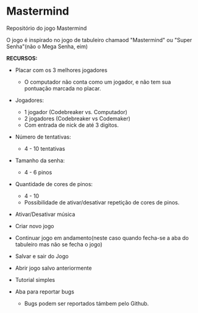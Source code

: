 # Mastermind
Repositório do jogo Mastermind

O jogo é inspirado no jogo de tabuleiro chamaod "Mastermind" ou "Super Senha"(não o Mega Senha, eim)

**RECURSOS:**

- Placar com os 3 melhores jogadores
  - O computador não conta como um jogador, e não tem sua pontuação marcada no placar.

- Jogadores:
  - 1 jogador (Codebreaker vs. Computador)
  - 2 jogadores (Codebreaker vs Codemaker)
  - Com entrada de nick de até 3 digitos.

- Número de tentativas:
  - 4 - 10 tentativas

- Tamanho da senha:
  - 4 - 6 pinos

- Quantidade de cores de pinos:
  - 4 - 10
  - Possibilidade de ativar/desativar repetição de cores de pinos.

- Ativar/Desativar música

- Criar novo jogo
- Continuar jogo em andamento(neste caso quando fecha-se a aba do tabuleiro mas não se fecha o jogo)

- Salvar e sair do Jogo
- Abrir jogo salvo anteriormente

- Tutorial simples
- Aba para reportar bugs
  - Bugs podem ser reportados támbem pelo Github.
